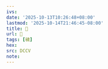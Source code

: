 ```yaml
---
ivs:
date: '2025-10-13T10:26:48+08:00'
lastmod: '2025-10-14T21:46:45-08:00'
title: 􁁖
url: 􁁖
tags: [穢]
hex: 
src: DCCV
note:
---
```

